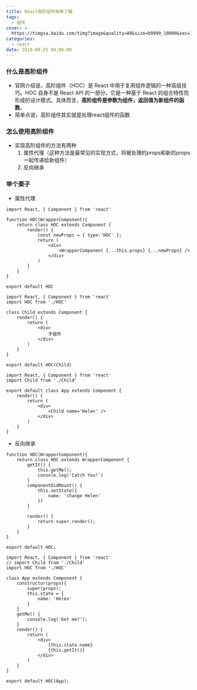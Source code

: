 ```yaml
---
title: React高阶组件简单了解
tags:
  - 组件
cover: >-
  https://timgsa.baidu.com/timg?image&quality=80&size=b9999_10000&sec=1570615514153&di=6f99e51380c6212468e4565b6321a633&imgtype=0&src=http%3A%2F%2Fpic4.zhimg.com%2Fv2-38bdac71902e51febd1ab576a32c0616_1200x500.jpg
categories:
  - react
date: 2018-09-25 00:00:00
---
```


### 什么是高阶组件
- 官网介绍说，高阶组件（HOC）是 React 中用于复用组件逻辑的一种高级技巧。HOC 自身不是 React API 的一部分，它是一种基于 React 的组合特性而形成的设计模式。具体而言，**高阶组件是参数为组件，返回值为新组件的函数**。
- 简单点说，高阶组件其实就是处理react组件的函数

### 怎么使用高阶组件
- 实现高阶组件的方法有两种
    1. 属性代理（这种方法是最常见的实现方式，将被处理的props和新的props一起传递给新组件）
    2. 反向继承

### 举个栗子
- 属性代理

```
import React, { Component } from 'react'

function HOC(WrapperComponent){
	return class HOC extends Component {
		render() {
			const newProps = { type:'HOC' };
			return (
			    <div>
			        <WrapperComponent {...this.props} {...newProps} />
			    </div>
			)
		}
	}
}

export default HOC
```
```
import React, { Component } from 'react'
import HOC from './HOC'

class Child extends Component {
    render() {
        return (
            <div>
                子组件
            </div>
        )
    }
}

export default HOC(Child)
```
```
import React, { Component } from 'react'
import Child from './Child'

export default class App extends Component {
    render() {
        return (
            <div>
                <Child name='Helen' />
            </div>
        )
    }
}
```

- 反向继承

```
function HOC(WrapperComponent){
    return class HOC extends WrapperComponent {
        getIt() {
            this.getMe();
            console.log('Catch You!')
        }
        componentDidMount() {
            this.setState({
                name: 'change Helen'
            })
        }

        render() {
            return super.render();
        }
    }
}

export default HOC;
```

```
import React, { Component } from 'react'
// import Child from './Child'
import HOC from './HOC'

class App extends Component {
    constructor(props){
        super(props);
        this.state = {
            name: 'Helen'
        }
    }
    getMe() {
        console.log('Get me?');
    }
    render() {
        return (
            <div>
                {this.state.name}
                {this.getIt()}
            </div>
        )
    }
}

export default HOC(App);
```
